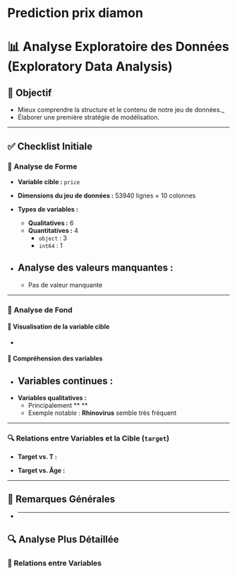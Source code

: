 # Prediction prix diamon

# 📊 Analyse Exploratoire des Données (Exploratory Data Analysis)

## 🎯 Objectif

- Mieux comprendre la structure et le contenu de notre jeu de données.\_
- Élaborer une première stratégie de modélisation.

---

## ✅ Checklist Initiale

### 🔹 Analyse de Forme

- **Variable cible :** `price`
- **Dimensions du jeu de données :** 53940 lignes × 10 colonnes
- **Types de variables :**

  - **Qualitatives :** 6
  - **Quantitatives :** 4
    - `object` : 3
    - `int64` : 1

- ## **Analyse des valeurs manquantes :**
  - Pas de valeur manquante

---

### 🔹 Analyse de Fond

#### 🎯 Visualisation de la variable cible

-

#### 📌 Compréhension des variables

- ## **Variables continues :**
- **Variables qualitatives :**
  - Principalement \*\* \*\*
  - Exemple notable : **Rhinovirus** semble très fréquent

---

### 🔍 Relations entre Variables et la Cible (`target`)

- **Target vs. T :**

- **Target vs. Âge :**

---

## 🧠 Remarques Générales

- ***

## 🔍 Analyse Plus Détaillée

### 🔄 Relations entre Variables
